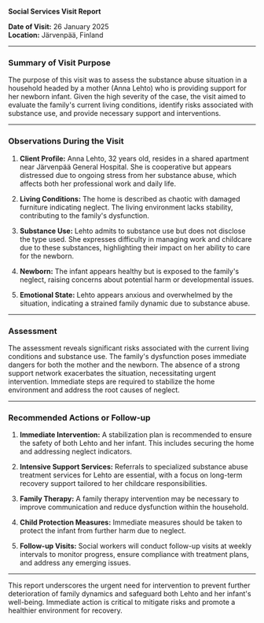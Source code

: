 

**Social Services Visit Report**

**Date of Visit:** 26 January 2025  
**Location:** Järvenpää, Finland  

---

### Summary of Visit Purpose  
The purpose of this visit was to assess the substance abuse situation in a household headed by a mother (Anna Lehto) who is providing support for her newborn infant. Given the high severity of the case, the visit aimed to evaluate the family's current living conditions, identify risks associated with substance use, and provide necessary support and interventions.

---

### Observations During the Visit  
1. **Client Profile:** Anna Lehto, 32 years old, resides in a shared apartment near Järvenpää General Hospital. She is cooperative but appears distressed due to ongoing stress from her substance abuse, which affects both her professional work and daily life.
   
2. **Living Conditions:** The home is described as chaotic with damaged furniture indicating neglect. The living environment lacks stability, contributing to the family's dysfunction.

3. **Substance Use:** Lehto admits to substance use but does not disclose the type used. She expresses difficulty in managing work and childcare due to these substances, highlighting their impact on her ability to care for the newborn.

4. **Newborn:** The infant appears healthy but is exposed to the family's neglect, raising concerns about potential harm or developmental issues.

5. **Emotional State:** Lehto appears anxious and overwhelmed by the situation, indicating a strained family dynamic due to substance abuse.

---

### Assessment  
The assessment reveals significant risks associated with the current living conditions and substance use. The family's dysfunction poses immediate dangers for both the mother and the newborn. The absence of a strong support network exacerbates the situation, necessitating urgent intervention. Immediate steps are required to stabilize the home environment and address the root causes of neglect.

---

### Recommended Actions or Follow-up  
1. **Immediate Intervention:** A stabilization plan is recommended to ensure the safety of both Lehto and her infant. This includes securing the home and addressing neglect indicators.

2. **Intensive Support Services:** Referrals to specialized substance abuse treatment services for Lehto are essential, with a focus on long-term recovery support tailored to her childcare responsibilities.

3. **Family Therapy:** A family therapy intervention may be necessary to improve communication and reduce dysfunction within the household.

4. **Child Protection Measures:** Immediate measures should be taken to protect the infant from further harm due to neglect.

5. **Follow-up Visits:** Social workers will conduct follow-up visits at weekly intervals to monitor progress, ensure compliance with treatment plans, and address any emerging issues.

---

This report underscores the urgent need for intervention to prevent further deterioration of family dynamics and safeguard both Lehto and her infant's well-being. Immediate action is critical to mitigate risks and promote a healthier environment for recovery.